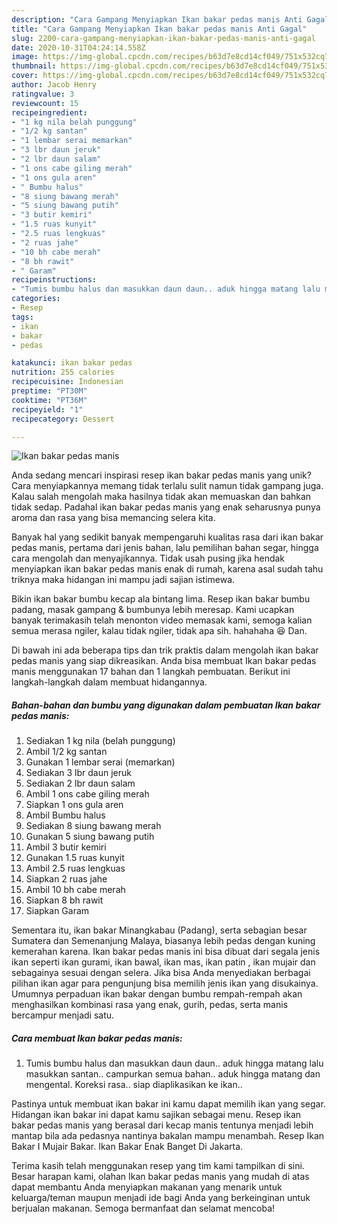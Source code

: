 ```yaml
---
description: "Cara Gampang Menyiapkan Ikan bakar pedas manis Anti Gagal"
title: "Cara Gampang Menyiapkan Ikan bakar pedas manis Anti Gagal"
slug: 2200-cara-gampang-menyiapkan-ikan-bakar-pedas-manis-anti-gagal
date: 2020-10-31T04:24:14.558Z
image: https://img-global.cpcdn.com/recipes/b63d7e8cd14cf049/751x532cq70/ikan-bakar-pedas-manis-foto-resep-utama.jpg
thumbnail: https://img-global.cpcdn.com/recipes/b63d7e8cd14cf049/751x532cq70/ikan-bakar-pedas-manis-foto-resep-utama.jpg
cover: https://img-global.cpcdn.com/recipes/b63d7e8cd14cf049/751x532cq70/ikan-bakar-pedas-manis-foto-resep-utama.jpg
author: Jacob Henry
ratingvalue: 3
reviewcount: 15
recipeingredient:
- "1 kg nila belah punggung"
- "1/2 kg santan"
- "1 lembar serai memarkan"
- "3 lbr daun jeruk"
- "2 lbr daun salam"
- "1 ons cabe giling merah"
- "1 ons gula aren"
- " Bumbu halus"
- "8 siung bawang merah"
- "5 siung bawang putih"
- "3 butir kemiri"
- "1.5 ruas kunyit"
- "2.5 ruas lengkuas"
- "2 ruas jahe"
- "10 bh cabe merah"
- "8 bh rawit"
- " Garam"
recipeinstructions:
- "Tumis bumbu halus dan masukkan daun daun.. aduk hingga matang lalu masukkan santan.. campurkan semua bahan.. aduk hingga matang dan mengental. Koreksi rasa.. siap diaplikasikan ke ikan.."
categories:
- Resep
tags:
- ikan
- bakar
- pedas

katakunci: ikan bakar pedas 
nutrition: 255 calories
recipecuisine: Indonesian
preptime: "PT30M"
cooktime: "PT36M"
recipeyield: "1"
recipecategory: Dessert

---
```



![Ikan bakar pedas manis](https://img-global.cpcdn.com/recipes/b63d7e8cd14cf049/751x532cq70/ikan-bakar-pedas-manis-foto-resep-utama.jpg)

Anda sedang mencari inspirasi resep ikan bakar pedas manis yang unik? Cara menyiapkannya memang tidak terlalu sulit namun tidak gampang juga. Kalau salah mengolah maka hasilnya tidak akan memuaskan dan bahkan tidak sedap. Padahal ikan bakar pedas manis yang enak seharusnya punya aroma dan rasa yang bisa memancing selera kita.

Banyak hal yang sedikit banyak mempengaruhi kualitas rasa dari ikan bakar pedas manis, pertama dari jenis bahan, lalu pemilihan bahan segar, hingga cara mengolah dan menyajikannya. Tidak usah pusing jika hendak menyiapkan ikan bakar pedas manis enak di rumah, karena asal sudah tahu triknya maka hidangan ini mampu jadi sajian istimewa.

Bikin ikan bakar bumbu kecap ala bintang lima. Resep ikan bakar bumbu padang, masak gampang &amp; bumbunya lebih meresap. Kami ucapkan banyak terimakasih telah menonton video memasak kami, semoga kalian semua merasa ngiler, kalau tidak ngiler, tidak apa sih. hahahaha 😆 Dan.


Di bawah ini ada beberapa tips dan trik praktis dalam mengolah ikan bakar pedas manis yang siap dikreasikan. Anda bisa membuat Ikan bakar pedas manis menggunakan 17 bahan dan 1 langkah pembuatan. Berikut ini langkah-langkah dalam membuat hidangannya.

<!--inarticleads1-->

##### Bahan-bahan dan bumbu yang digunakan dalam pembuatan Ikan bakar pedas manis:

1. Sediakan 1 kg nila (belah punggung)
1. Ambil 1/2 kg santan
1. Gunakan 1 lembar serai (memarkan)
1. Sediakan 3 lbr daun jeruk
1. Sediakan 2 lbr daun salam
1. Ambil 1 ons cabe giling merah
1. Siapkan 1 ons gula aren
1. Ambil  Bumbu halus
1. Sediakan 8 siung bawang merah
1. Gunakan 5 siung bawang putih
1. Ambil 3 butir kemiri
1. Gunakan 1.5 ruas kunyit
1. Ambil 2.5 ruas lengkuas
1. Siapkan 2 ruas jahe
1. Ambil 10 bh cabe merah
1. Siapkan 8 bh rawit
1. Siapkan  Garam


Sementara itu, ikan bakar Minangkabau (Padang), serta sebagian besar Sumatera dan Semenanjung Malaya, biasanya lebih pedas dengan kuning kemerahan karena. Ikan bakar pedas manis ini bisa dibuat dari segala jenis ikan seperti ikan gurami, ikan bawal, ikan mas, ikan patin , ikan mujair dan sebagainya sesuai dengan selera. Jika bisa Anda menyediakan berbagai pilihan ikan agar para pengunjung bisa memilih jenis ikan yang disukainya. Umumnya perpaduan ikan bakar dengan bumbu rempah-rempah akan menghasilkan kombinasi rasa yang enak, gurih, pedas, serta manis bercampur menjadi satu. 

<!--inarticleads2-->

##### Cara membuat Ikan bakar pedas manis:

1. Tumis bumbu halus dan masukkan daun daun.. aduk hingga matang lalu masukkan santan.. campurkan semua bahan.. aduk hingga matang dan mengental. Koreksi rasa.. siap diaplikasikan ke ikan..


Pastinya untuk membuat ikan bakar ini kamu dapat memilih ikan yang segar. Hidangan ikan bakar ini dapat kamu sajikan sebagai menu. Resep ikan bakar pedas manis yang berasal dari kecap manis tentunya menjadi lebih mantap bila ada pedasnya nantinya bakalan mampu menambah. Resep Ikan Bakar I Mujair Bakar. Ikan Bakar Enak Banget Di Jakarta. 

Terima kasih telah menggunakan resep yang tim kami tampilkan di sini. Besar harapan kami, olahan Ikan bakar pedas manis yang mudah di atas dapat membantu Anda menyiapkan makanan yang menarik untuk keluarga/teman maupun menjadi ide bagi Anda yang berkeinginan untuk berjualan makanan. Semoga bermanfaat dan selamat mencoba!
